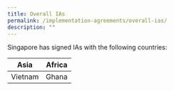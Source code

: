 ```yaml
---
title: Overall IAs
permalink: /implementation-agreements/overall-ias/
description: ""
---
```

Singapore has signed IAs with the following countries:


| Asia | Africa | 
| -------- | -------- | 
| Vietnam | Ghana |